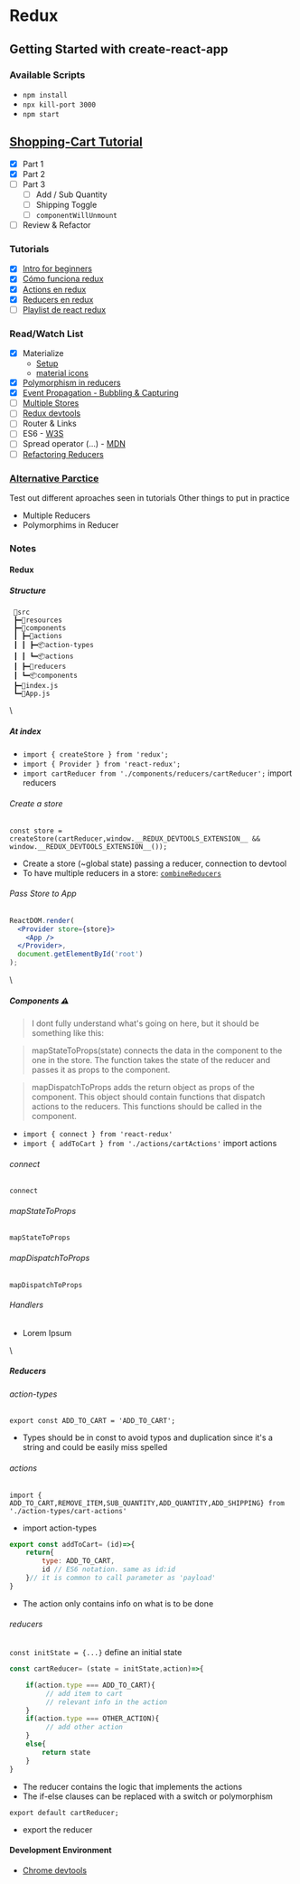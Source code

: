 # Redux

## Getting Started with create-react-app

### Available Scripts

- `npm install`
- `npx kill-port 3000`
- `npm start`

## [Shopping-Cart Tutorial](https://medium.com/@ayabellazreg/make-a-simple-shopping-cart-app-using-react-redux-1-3-fefde93e80c7)

- [x] Part 1
- [x] Part 2
- [ ] Part 3
	- [ ] Add / Sub Quantity
	- [ ] Shipping Toggle 
	- [ ] `componentWillUnmount`
- [ ] Review & Refactor

### Tutorials

- [x] [Intro for beginners](https://www.youtube.com/watch?v=CVpUuw9XSjY)
- [x] [Cómo funciona redux](https://www.youtube.com/watch?v=5iMhFH9alI0)
- [x] [Actions en redux](https://www.youtube.com/watch?v=2iAKHu2rw-g&list=PL4WxketMZHyeeU3pilSJbgiIFnVzSUFVb&index=2)
- [x] [Reducers en redux](https://www.youtube.com/watch?v=ZvEEpZR2NKU&list=PL4WxketMZHyeeU3pilSJbgiIFnVzSUFVb&index=4&t=0s)
- [ ] [Playlist de react redux](https://www.youtube.com/playlist?list=PL4cUxeGkcC9ij8CfkAY2RAGb-tmkNwQHG)

### Read/Watch List
- [x] Materialize
	- [Setup](https://materializecss.com/getting-started.html)
	- [material icons](https://materializecss.com/icons.html)
- [x] [Polymorphism in reducers](https://www.pluralsight.com/guides/polymorphism-and-action-bubbling-in-redux?clickid=zDr2jURuOxyLTQAwUx0Mo3IgUkBRua2m%3AUsNR40&irgwc=1&mpid=29332&aid=7010a000001xAKZAA2&utm_medium=digital_affiliate&utm_campaign=29332&utm_source=impactradius)
- [x] [Event Propagation - Bubbling & Capturing](https://www.youtube.com/watch?v=BtOrr7oTH_8&ab_channel=ZacGordon)
- [ ] [Multiple Stores](https://stackoverflow.com/questions/33619775/redux-multiple-stores-why-not)
- [ ] [Redux devtools](https://github.com/reduxjs/redux-devtools/tree/master/extension) 
- [ ] Router & Links
- [ ] ES6 - [W3S](https://www.w3schools.com/react/react_es6.asp)
- [ ] Spread operator (...) - [MDN](https://developer.mozilla.org/en-US/docs/Web/JavaScript/Reference/Operators/Spread_syntax)
- [ ] [Refactoring Reducers](https://redux.js.org/usage/structuring-reducers/refactoring-reducer-example)

### [Alternative Parctice](#another_repo)

Test out different aproaches seen in tutorials
Other things to put in practice
- Multiple Reducers
- Polymorphims in Reducer

### Notes

#### Redux

##### Structure

```
 📂src
 ┣━📂resources
 ┣━📂components
 ┃ ┣━📂actions
 ┃ ┃ ┣━📦action-types
 ┃ ┃ ┗━📦actions
 ┃ ┣━📂reducers
 ┃ ┗━📦components
 ┣━📄index.js
 ┗━📄App.js
```

\

##### At index

- `import { createStore } from 'redux';`
- `import { Provider } from 'react-redux';`
- `import cartReducer from './components/reducers/cartReducer';` import reducers

###### Create a store
`const store = createStore(cartReducer,window.__REDUX_DEVTOOLS_EXTENSION__ && window.__REDUX_DEVTOOLS_EXTENSION__());`

- Create a store (~global state) passing a reducer, connection to devtool
- To have multiple reducers in a store: [`combineReducers`](https://redux.js.org/api/combinereducers)

###### Pass Store to App

```jsx
ReactDOM.render(
  <Provider store={store}>
    <App />
  </Provider>, 
  document.getElementById('root')
);
```

\

##### Components ⚠️

> I dont fully understand what's going on here, but it should be something like this:

> mapStateToProps(state) connects the data in the component to the one in the store.
> The function takes the state of the reducer and passes it as props to the component.

> mapDispatchToProps adds the return object as props of the component.
> This object should contain functions that dispatch actions to the reducers.
> This functions should be called in the component.

- `import { connect } from 'react-redux'`
- `import { addToCart } from './actions/cartActions'` import actions

###### connect

`connect`

###### mapStateToProps

`mapStateToProps`

###### mapDispatchToProps

`mapDispatchToProps`

###### Handlers

- Lorem Ipsum

\

##### Reducers

###### action-types

`export const ADD_TO_CART = 'ADD_TO_CART';`

- Types should be in const to avoid typos and duplication since it's a string and could be easily miss spelled

###### actions

`import { ADD_TO_CART,REMOVE_ITEM,SUB_QUANTITY,ADD_QUANTITY,ADD_SHIPPING} from './action-types/cart-actions'` 

- import action-types

```jsx
export const addToCart= (id)=>{
    return{
        type: ADD_TO_CART,
        id // ES6 notation. same as id:id
    }// it is common to call parameter as 'payload'
}
```

- The action only contains info on what is to be done

###### reducers

`const initState = {...}` define an initial state

```jsx
const cartReducer= (state = initState,action)=>{

    if(action.type === ADD_TO_CART){
         // add item to cart
         // relevant info in the action
    }
    if(action.type === OTHER_ACTION){
         // add other action
    }
    else{
        return state
    }
}
```

- The reducer contains the logic that implements the actions
- The if-else clauses can be replaced with a switch or polymorphism

`export default cartReducer;`

- export the reducer



#### Development Environment

- [Chrome devtools](https://chrome.google.com/webstore/detail/redux-devtools/lmhkpmbekcpmknklioeibfkpmmfibljd?hl=en)